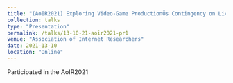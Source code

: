 ```yaml
---
title: "(AoIR2021) Exploring Video-Game ProductionÕs Contingency on Live-Streaming Platforms: The Case of Twitch"
collection: talks
type: "Presentation"
permalink: /talks/13-10-21-aoir2021-pr1
venue: "Association of Internet Researchers"
date: 2021-13-10
location: "Online"
---
```


Participated in the AoIR2021 
